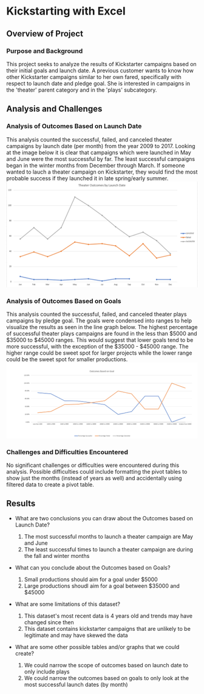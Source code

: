 # Kickstarting with Excel

## Overview of Project

### Purpose and Background
This project seeks to analyze the results of Kickstarter campaigns based on their initial goals and launch date. A previous customer wants to know how other Kickstarter campaigns similar to her own fared, specifically with respect to launch date and pledge goal. She is interested in campaigns in the 'theater' parent category and in the 'plays' subcategory.

## Analysis and Challenges

### Analysis of Outcomes Based on Launch Date
This analysis counted the successful, failed, and canceled theater campaigns by launch date (per month) from the year 2009 to 2017. Looking at the image below it is clear that campaigns which were launched in May and June were the most successful by far. The least successful campaigns began in the winter months from December through March. If someone wanted to lauch a theater campaign on Kickstarter, they would find the most probable success if they launched it in late spring/early summer.
![Theater_Outcomes_vs_Launch](Theater_Outcomes_vs_Launch.png)

### Analysis of Outcomes Based on Goals
This analysis counted the successful, failed, and canceled theater plays campaigns by pledge goal. The goals were condensed into ranges to help visualize the results as seen in the line graph below. The highest percentage of successful theater plays campaigns are found in the less than $5000 and $35000 to $45000 ranges. This would suggest that lower goals tend to be more successful, with the exception of the $35000 - $45000 range. The higher range could be sweet spot for larger projects while the lower range could be the sweet spot for smaller productions.
![Outcomes_vs_Goals](Outcomes_vs_Goals.png)

### Challenges and Difficulties Encountered
No significant challenges or difficulties were encountered during this analysis. Possible difficulties could include formatting the pivot tables to show just the months (instead of years as well) and accidentally using filtered data to create a pivot table.

## Results

- What are two conclusions you can draw about the Outcomes based on Launch Date?
    1. The most successful months to launch a theater campaign are May and June
    1. The least successful times to launch a theater campaign are during the fall and winter months

- What can you conclude about the Outcomes based on Goals?
    1. Small productions should aim for a goal under $5000
    1. Large productions shoudl aim for a goal between $35000 and $45000

- What are some limitations of this dataset?
    1. This dataset's most recent data is 4 years old and trends may have changed since then
    1. This dataset contains kickstarter campaigns that are unlikely to be legitimate and may have skewed the data

- What are some other possible tables and/or graphs that we could create?
    1. We could narrow the scope of outcomes based on launch date to only include plays
    1. We could narrow the outcomes based on goals to only look at the most successful launch dates (by month)

